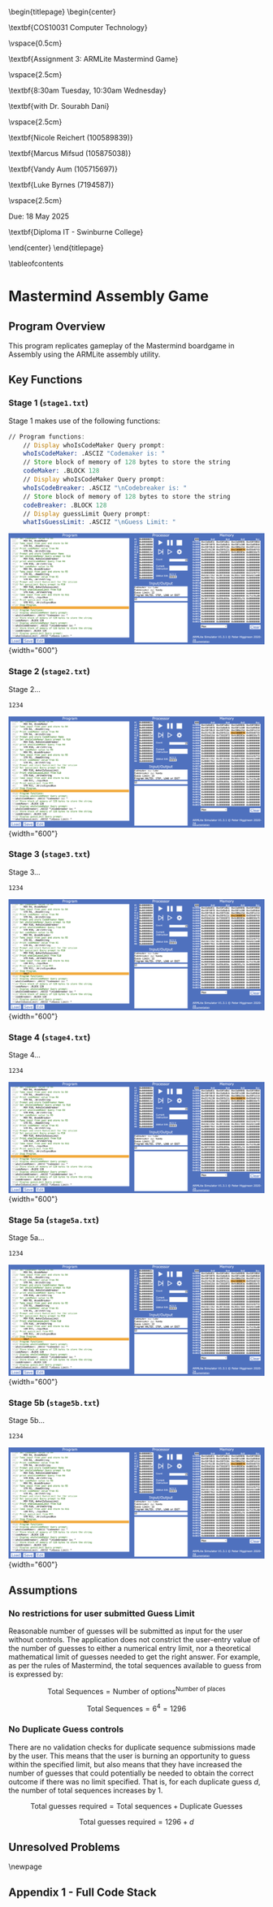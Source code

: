\begin{titlepage}
\begin{center}

\textbf{COS10031 Computer Technology}

\vspace{0.5cm}

\textbf{Assignment 3: ARMLite Mastermind Game}

\vspace{2.5cm}

\textbf{8:30am Tuesday, 10:30am Wednesday}

\textbf{with Dr. Sourabh Dani}

\vspace{2.5cm}

\textbf{Nicole Reichert (100589839)}

\textbf{Marcus Mifsud (105875038)}

\textbf{Vandy Aum (105715697)}

\textbf{Luke Byrnes (7194587)}

\vspace{2.5cm}

Due: 18 May 2025

\textbf{Diploma IT - Swinburne College}

\end{center}
\end{titlepage}

\tableofcontents

# Mastermind Assembly Game

## Program Overview

This program replicates gameplay of the Mastermind boardgame in Assembly using the ARMLite assembly utility.

## Key Functions

### Stage 1 (`stage1.txt`)

Stage 1 makes use of the following functions:

```asm {filename="Functions of 'stage1.txt'" code-line-numbers="true"}
// Program functions:
    // Display whoIsCodeMaker Query prompt:
    whoIsCodeMaker: .ASCIZ "Codemaker is: "
    // Store block of memory of 128 bytes to store the string
    codeMaker: .BLOCK 128
    // Display whoIsCodeMaker Query prompt:
    whoIsCodeBreaker: .ASCIZ "\nCodebreaker is: "
    // Store block of memory of 128 bytes to store the string
    codeBreaker: .BLOCK 128
    // Display guessLimit Query prompt:
    whatIsGuessLimit: .ASCIZ "\nGuess Limit: "
```

![Stage 1: Functional Screenshot](./img/stage1.png){width="600"}

### Stage 2 (`stage2.txt`)

Stage 2...

```asm {filename="stage2.txt" code-line-numbers="true"}
1234
```

![Stage 2: Functional Screenshot](./img/stage2.png){width="600"}

### Stage 3 (`stage3.txt`)

Stage 3...

```asm {filename="stage3.txt" code-line-numbers="true"}
1234
```

![Stage 3: Functional Screenshot](./img/stage3.png){width="600"}

### Stage 4 (`stage4.txt`)

Stage 4...

```asm {filename="stage3.txt" code-line-numbers="true"}
1234
```

![Stage 4: Functional Screenshot](./img/stage4.png){width="600"}

### Stage 5a (`stage5a.txt`)

Stage 5a...

```asm {filename="stage3.txt" code-line-numbers="true"}
1234
```

![Stage 5a: Functional Screenshot](./img/stage5a.png){width="600"}

### Stage 5b (`stage5b.txt`)

Stage 5b...

```asm {filename="stage5b.txt" code-line-numbers="true"}
1234
```

![Stage 5b: Functional Screenshot](./img/stage5b.png){width="600"}

## Assumptions

### No restrictions for user submitted Guess Limit

Reasonable number of guesses will be submitted as input for the user without controls. The application does not constrict the user-entry value of the number of guesses to either a numerical entry limit, nor a theoretical mathematical limit of guesses needed to get the right answer. For example, as per the rules of Mastermind, the total sequences available to guess from is expressed by:

$$\text{Total Sequences} = \text{Number of options}^{\text{Number of places}}$$

$$\text{Total Sequences} = 6^{4} = 1296$$

### No Duplicate Guess controls

There are no validation checks for duplicate sequence submissions made by the user. This means that the user is burning an opportunity to guess within the specified limit, but also means that they have increased the number of guesses that could potentially be needed to obtain the correct outcome if there was no limit specified. That is, for each duplicate guess $d$, the number of total sequences increases by 1.

$$
\text{Total guesses required} = \text{Total sequences} + \text{Duplicate Guesses}
$$

$$
\text{Total guesses required} = 1296 + d
$$

## Unresolved Problems

\newpage

## Appendix 1 - Full Code Stack

```asm {filename="mastermind.asm" code-line-numbers="true"}

```

